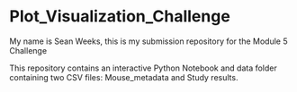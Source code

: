 # Plot_Visualization_Challenge

My name is Sean Weeks, this is my submission repository for the Module 5 Challenge

This repository contains an interactive Python Notebook and data folder containing two CSV files: Mouse_metadata and Study results.
